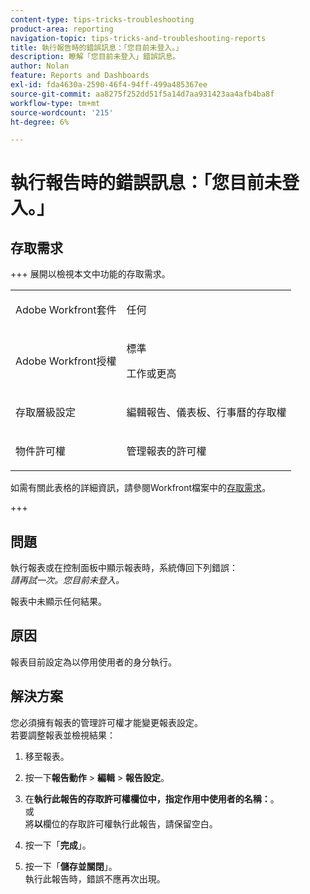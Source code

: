 ```yaml
---
content-type: tips-tricks-troubleshooting
product-area: reporting
navigation-topic: tips-tricks-and-troubleshooting-reports
title: 執行報告時的錯誤訊息：「您目前未登入。」
description: 瞭解「您目前未登入」錯誤訊息。
author: Nolan
feature: Reports and Dashboards
exl-id: fda4630a-2590-46f4-94ff-499a485367ee
source-git-commit: aa8275f252dd51f5a14d7aa931423aa4afb4ba8f
workflow-type: tm+mt
source-wordcount: '215'
ht-degree: 6%

---
```


# 執行報告時的錯誤訊息：「您目前未登入。」

## 存取需求

+++ 展開以檢視本文中功能的存取需求。

<table style="table-layout:auto"> 
 <col> 
 <col> 
 <tbody> 
  <tr> 
   <td role="rowheader">Adobe Workfront套件</td> 
   <td> <p>任何</p> </td> 
  </tr> 
  <tr> 
   <td role="rowheader">Adobe Workfront授權</td> 
   <td> 
     <p>標準</p>
     <p>工作或更高</p>
   </td> 
  </tr> 
  <tr> 
   <td role="rowheader">存取層級設定</td> 
   <td> <p>編輯報告、儀表板、行事曆的存取權</p> </td> 
  </tr> 
  <tr> 
   <td role="rowheader">物件許可權</td> 
   <td> <p>管理報表的許可權</p> </td> 
  </tr> 
 </tbody> 
</table>

如需有關此表格的詳細資訊，請參閱Workfront檔案中的[存取需求](/help/quicksilver/administration-and-setup/add-users/access-levels-and-object-permissions/access-level-requirements-in-documentation.md)。

+++


## 問題

執行報表或在控制面板中顯示報表時，系統傳回下列錯誤：\
*請再試一次。您目前未登入。*

報表中未顯示任何結果。

## 原因

報表目前設定為以停用使用者的身分執行。

## 解決方案

您必須擁有報表的管理許可權才能變更報表設定。\
若要調整報表並檢視結果：

1. 移至報表。
1. 按一下&#x200B;**報告動作** > **編輯** > **報告設定**。

1. 在&#x200B;**執行此報告的存取許可權欄位中，指定作用中使用者的名稱：**。\
   或\
   將&#x200B;**以**&#x200B;欄位的存取許可權執行此報告，請保留空白。

1. 按一下「**完成**」。
1. 按一下「**儲存並關閉**」。\
   執行此報告時，錯誤不應再次出現。
